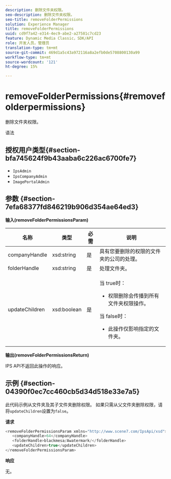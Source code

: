 ```yaml
---
description: 删除文件夹权限。
seo-description: 删除文件夹权限。
seo-title: removeFolderPermissions
solution: Experience Manager
title: removeFolderPermissions
uuid: cd9f7a42-e314-4ec9-abe2-a27581c7cd23
feature: Dynamic Media Classic，SDK/API
role: 开发人员，管理员
translation-type: tm+mt
source-git-commit: 469d1a5c43a972116a8a2efb0de5708800130a99
workflow-type: tm+mt
source-wordcount: '121'
ht-degree: 15%

---
```



# removeFolderPermissions{#removefolderpermissions}

删除文件夹权限。

语法

## 授权用户类型{#section-bfa745624f9b43aaba6c226ac6700fe7}

* `IpsAdmin`
* `IpsCompanyAdmin`
* `ImagePortalAdmin`

## 参数 {#section-7efa68377fd846219b906d354ae64ed3}

**输入(removeFolderPermissionsParam)**

<table id="table_15223256C63C4F008BDB1DF6F0AFE6A8"> 
 <thead> 
  <tr> 
   <th colname="col1" class="entry"> 名称 </th> 
   <th colname="col2" class="entry"> 类型 </th> 
   <th colname="col3" class="entry"> 必需 </th> 
   <th colname="col4" class="entry"> 说明 </th> 
  </tr> 
 </thead>
 <tbody> 
  <tr> 
   <td colname="col1"> <span class="codeph"> <span class="varname"> companyHandle</span> </span> </td> 
   <td colname="col2"> <span class="codeph"> xsd:string</span> </td> 
   <td colname="col3"> 是 </td> 
   <td colname="col4"> 具有您要删除的权限的文件夹的公司的处理。 </td> 
  </tr> 
  <tr> 
   <td colname="col1"> <span class="codeph"> <span class="varname"> folderHandle</span> </span> </td> 
   <td colname="col2"> <span class="codeph"> xsd:string</span> </td> 
   <td colname="col3"> 是 </td> 
   <td colname="col4"> 处理文件夹。 </td> 
  </tr> 
  <tr> 
   <td colname="col1"> <span class="codeph"> <span class="varname"> updateChildren</span> </span> </td> 
   <td colname="col2"> <span class="codeph"> xsd:boolean</span> </td> 
   <td colname="col3"> 是 </td> 
   <td colname="col4"> <p>当<span class="codeph"> true</span>时： 
     <ul id="ul_1305D060E0F34A61AA3C827E43F296E6"> 
      <li id="li_AB8705F3CEAD4B8A8F1C28291A6F7EC8">权限删除会传播到所有文件夹权限操作。 </li> 
     </ul> </p> <p>当<span class="codeph"> false</span>时： 
     <ul id="ul_19AEE80F1FC84B64AD623E050C12A0CD"> 
      <li id="li_B8B78851004C43DB8CB7958E380AF510">此操作仅影响指定的文件夹。 </li> 
     </ul> </p> </td> 
  </tr> 
 </tbody> 
</table>

**输出(removeFolderPermissionsReturn)**

IPS API不返回此操作的响应。

## 示例 {#section-04390f0ec7cc460cb5d34d518e33e7a5}

此代码示例从文件夹及其子文件夹删除权限。 如果只需从父文件夹删除权限，请将`updateChildren`设置为`false`。

**请求**

```java
<removeFolderPermissionsParam xmlns="http://www.scene7.com/IpsApi/xsd">
   <companyHandle>64</companyHandle>
   <folderHandle>blackmesa/Awatermark/</folderHandle>
   <updateChildren>true</updateChildren>
</removeFolderPermissionsParam>
```

**响应**

无。
